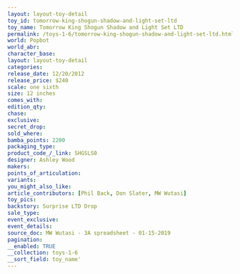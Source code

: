 ```yaml
---
layout: layout-toy-detail 
toy_id: tomorrow-king-shogun-shadow-and-light-set-ltd
toy_name: Tomorrow King Shogun Shadow and Light Set LTD
permalink: /toys-1-6/tomorrow-king-shogun-shadow-and-light-set-ltd.html
world: Popbot
world_abr: 
character_base: 
layout: layout-toy-detail
categories: 
release_date: 12/20/2012
release_price: $240 
scale: one sixth
size: 12 inches
comes_with: 
edition_qty: 
chase: 
exclusive: 
secret_drop: 
sold_where: 
bamba_points: 2200
packaging_type: 
product_code_/_link: SHGSLS0
designer: Ashley Wood
makers: 
points_of_articulation: 
variants: 
you_might_also_like: 
article_contributors: [Phil Back, Don Slater, MW Wutasi]
toy_pics: 
backstory: Surprise LTD Drop
sale_type: 
event_exclusive: 
event_details: 
source_doc: MW Wutasi - 3A spreadsheet - 01-15-2019
pagination: 
__enabled: TRUE
__collection: toys-1-6
__sort_field: toy_name'
---
```

